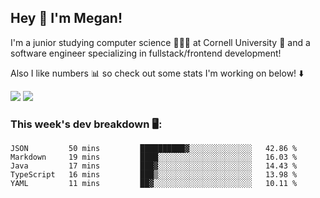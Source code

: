 ## Hey 👋 I'm Megan! 
I'm a junior studying computer science 👩🏻‍💻 at Cornell University 🐻 and a software engineer specializing in fullstack/frontend development!

Also I like numbers 📊 so check out some stats I'm working on below! ⬇️

<img src="https://github-readme-stats.vercel.app/api?username=meganyin13&show_icons=true&hide=stars&count_private=true" />

<img src="https://github-readme-stats.vercel.app/api/top-langs/?username=meganyin13&layout=compact&hide=Jupyter%20Notebook" />

### This week's dev breakdown 🖥:
<!--START_SECTION:waka-->
```text
JSON         50 mins         ██████████▓░░░░░░░░░░░░░░   42.86 % 
Markdown     19 mins         ████░░░░░░░░░░░░░░░░░░░░░   16.03 % 
Java         17 mins         ███▓░░░░░░░░░░░░░░░░░░░░░   14.43 % 
TypeScript   16 mins         ███▒░░░░░░░░░░░░░░░░░░░░░   13.98 % 
YAML         11 mins         ██▓░░░░░░░░░░░░░░░░░░░░░░   10.11 % 
```
<!--END_SECTION:waka-->